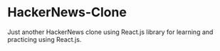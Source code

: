 # HackerNews-Clone
Just another HackerNews clone using React.js library for learning and practicing using React.js.
